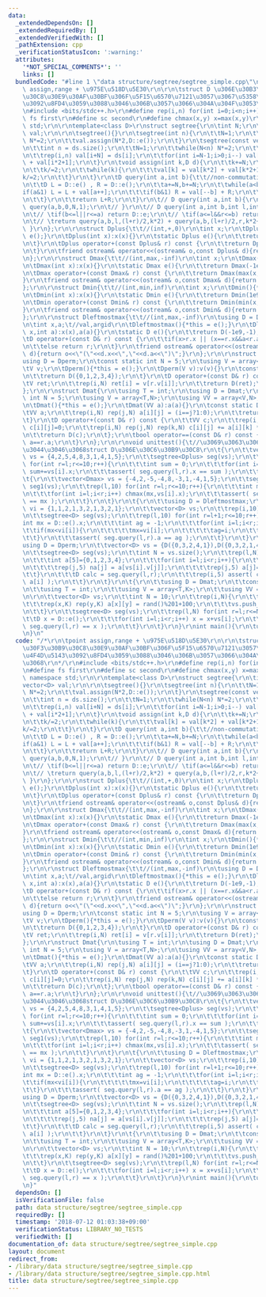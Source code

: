 ```yaml
---
data:
  _extendedDependsOn: []
  _extendedRequiredBy: []
  _extendedVerifiedWith: []
  _pathExtension: cpp
  _verificationStatusIcon: ':warning:'
  attributes:
    '*NOT_SPECIAL_COMMENTS*': ''
    links: []
  bundledCode: "#line 1 \"data structure/segtree/segtree_simple.cpp\"\n/*\r\n\tpoint\
    \ assign,range + \u975E\u518D\u5E30\r\n\r\n\tstruct D \u306E\u30B3\u30F3\u30B9\
    \u30C8\u30E9\u30AF\u30BF\u306F\u5F15\u6570\u7121\u3057\u3067\u5358\u4F4D\u5143\
    \u3092\u8FD4\u3059\u3088\u3046\u306B\u3057\u3066\u304A\u304F\u3053\u3068\r\n*/\r\
    \n#include <bits/stdc++.h>\r\n#define rep(i,n) for(int i=0;i<n;i++)\r\n#define\
    \ fs first\r\n#define sc second\r\n#define chmax(x,y) x=max(x,y)\r\nusing namespace\
    \ std;\r\n\r\ntemplate<class D>\r\nstruct segtree{\r\n\tint N;\r\n\tvector<D>\
    \ val;\r\n\r\n\tsegtree(){}\r\n\tsegtree(int n){\r\n\t\tN=1;\r\n\t\twhile(N<n)\
    \ N*=2;\r\n\t\tval.assign(N*2,D::e());\r\n\t}\r\n\tsegtree(const vector<D>& ds){\r\
    \n\t\tint n = ds.size();\r\n\t\tN=1;\r\n\t\twhile(N<n) N*=2;\r\n\t\tval.assign(N*2,D::e());\r\
    \n\t\trep(i,n) val[i+N] = ds[i];\r\n\t\tfor(int i=N-1;i>0;i--) val[i] = val[i*2]\
    \ + val[i*2+1];\r\n\t}\r\n\tvoid assign(int k,D d){\r\n\t\tk+=N;\r\n\t\tval[k]=d;\r\
    \n\t\tk/=2;\r\n\t\twhile(k){\r\n\t\t\tval[k] = val[k*2] + val[k*2+1];\r\n\t\t\t\
    k/=2;\r\n\t\t}\r\n\t}\r\n\tD query(int a,int b){\t\t//non-commutative & unrecursive\r\
    \n\t\tD L = D::e() , R = D::e();\r\n\t\ta+=N,b+=N;\r\n\t\twhile(a<b){\r\n\t\t\t\
    if(a&1) L = L + val[a++];\r\n\t\t\tif(b&1) R = val[--b] + R;\r\n\t\t\ta/=2,b/=2;\r\
    \n\t\t}\r\n\t\treturn L+R;\r\n\t}\r\n\t// D query(int a,int b){\r\n\t// \treturn\
    \ query(a,b,0,N,1);\r\n\t// }\r\n\t// D query(int a,int b,int l,int r,int k){\r\
    \n\t// \tif(b<=l||r<=a) return D::e;\r\n\t// \tif(a<=l&&r<=b) return val[k];\r\
    \n\t// \treturn query(a,b,l,(l+r)/2,k*2) + query(a,b,(l+r)/2,r,k*2+1);\r\n\t//\
    \ }\r\n};\r\n\r\nstruct Dplus{\t\t//(int,+,0)\r\n\tint x;\r\n\tDplus(){*this =\
    \ e();}\r\n\tDplus(int x):x(x){}\r\n\tstatic Dplus e(){\r\n\t\treturn Dplus(0);\r\
    \n\t}\r\n\tDplus operator+(const Dplus& r) const {\r\n\t\treturn Dplus(x+r.x);\r\
    \n\t}\r\n\tfriend ostream& operator<<(ostream& o,const Dplus& d){return o<<d.x;}\r\
    \n};\r\n\r\nstruct Dmax{\t\t//(int,max,-inf)\r\n\tint x;\r\n\tDmax(){*this = e();}\r\
    \n\tDmax(int x):x(x){}\r\n\tstatic Dmax e(){\r\n\t\treturn Dmax(-1e9);\r\n\t}\r\
    \n\tDmax operator+(const Dmax& r) const {\r\n\t\treturn Dmax(max(x,r.x));\r\n\t\
    }\r\n\tfriend ostream& operator<<(ostream& o,const Dmax& d){return o<<d.x;}\r\n\
    };\r\n\r\nstruct Dmin{\t\t//(int,min,inf)\r\n\tint x;\r\n\tDmin(){*this = e();}\r\
    \n\tDmin(int x):x(x){}\r\n\tstatic Dmin e(){\r\n\t\treturn Dmin(1e9);\r\n\t}\r\
    \n\tDmin operator+(const Dmin& r) const {\r\n\t\treturn Dmin(min(x,r.x));\r\n\t\
    }\r\n\tfriend ostream& operator<<(ostream& o,const Dmin& d){return o<<d.x;}\r\n\
    };\r\n\r\nstruct Dleftmostmax{\t\t//(int,max,-inf)\r\n\tusing D = Dleftmostmax;\r\
    \n\tint x,a;\t//val,argid\r\n\tDleftmostmax(){*this = e();}\r\n\tDleftmostmax(int\
    \ x,int a):x(x),a(a){}\r\n\tstatic D e(){\r\n\t\treturn D(-1e9,-1);\r\n\t}\r\n\
    \tD operator+(const D& r) const {\r\n\t\tif(x>r.x || (x==r.x&&a<r.a)) return *this;\r\
    \n\t\telse return r;\r\n\t}\r\n\tfriend ostream& operator<<(ostream& o,const D&\
    \ d){return o<<\"(\"<<d.x<<\",\"<<d.a<<\")\";}\r\n};\r\n\r\nstruct Dperm{\r\n\t\
    using D = Dperm;\r\n\tconst static int N = 5;\r\n\tusing V = array<int,N>;\r\n\
    \tV v;\r\n\tDperm(){*this = e();}\r\n\tDperm(V v):v(v){}\r\n\tconst static D e(){\r\
    \n\t\treturn D({0,1,2,3,4});\r\n\t}\r\n\tD operator+(const D& r) const {\r\n\t\
    \tV ret;\r\n\t\trep(i,N) ret[i] = v[r.v[i]];\r\n\t\treturn D(ret);\r\n\t};\r\n\
    };\r\n\r\nstruct Dmat{\r\n\tusing T = int;\r\n\tusing D = Dmat;\r\n\tconst static\
    \ int N = 5;\r\n\tusing V = array<T,N>;\r\n\tusing VV = array<V,N>;\r\n\tVV a;\r\
    \n\tDmat(){*this = e();}\r\n\tDmat(VV a):a(a){}\r\n\tconst static D e(){\r\n\t\
    \tVV a;\r\n\t\trep(i,N) rep(j,N) a[i][j] = (i==j?1:0);\r\n\t\treturn D(a);\r\n\
    \t}\r\n\tD operator+(const D& r) const {\r\n\t\tVV c;\r\n\t\trep(i,N) rep(j,N)\
    \ c[i][j]=0;\r\n\t\trep(i,N) rep(j,N) rep(k,N) c[i][j] += a[i][k] * r.a[k][j];\r\
    \n\t\treturn D(c);\r\n\t};\r\n\tbool operator==(const D& r) const {\r\n\t\treturn\
    \ a==r.a;\r\n\t}\r\n};\r\n\r\nvoid unittest(){\t//\u3069\u3063\u3061\u304B\u3068\
    \u3044\u3046\u3068struct D\u306E\u30C6\u30B9\u30C8\r\n\t{\r\n\t\tvector<Dplus>\
    \ vs = {4,2,5,4,8,3,1,4,1,5};\r\n\t\tsegtree<Dplus> seg(vs);\r\n\t\trep(l,10)\
    \ for(int r=l;r<=10;r++){\r\n\t\t\tint sum = 0;\r\n\t\t\tfor(int i=l;i<r;i++)\
    \ sum+=vs[i].x;\r\n\t\t\tassert( seg.query(l,r).x == sum );\r\n\t\t}\r\n\t}\r\n\
    \t{\r\n\t\tvector<Dmax> vs = {-4,2,-5,-4,8,-3,1,-4,1,5};\r\n\t\tsegtree<Dmax>\
    \ seg1(vs);\r\n\t\trep(l,10) for(int r=l;r<=10;r++){\r\n\t\t\tint mx = Dmax::e().x;\r\
    \n\t\t\tfor(int i=l;i<r;i++) chmax(mx,vs[i].x);\r\n\t\t\tassert( seg1.query(l,r).x\
    \ == mx );\r\n\t\t}\r\n\t}\r\n\t{\r\n\t\tusing D = Dleftmostmax;\r\n\t\tvector<int>\
    \ vi = {1,1,2,1,3,2,1,3,2,1};\r\n\t\tvector<D> vs;\r\n\t\trep(i,10) vs.push_back(D(vi[i],i));\r\
    \n\t\tsegtree<D> seg(vs);\r\n\t\trep(l,10) for(int r=l+1;r<=10;r++){\r\n\t\t\t\
    int mx = D::e().x;\r\n\t\t\tint ag = -1;\r\n\t\t\tfor(int i=l;i<r;i++){\r\n\t\t\
    \t\tif(mx<vi[i]){\r\n\t\t\t\t\tmx=vi[i];\r\n\t\t\t\t\tag=i;\r\n\t\t\t\t}\r\n\t\
    \t\t}\r\n\t\t\tassert( seg.query(l,r).a == ag );\r\n\t\t}\r\n\t}\r\n\t{\r\n\t\t\
    using D = Dperm;\r\n\t\tvector<D> vs = {D({0,3,2,4,1}),D({0,3,2,1,4}),D({3,2,0,4,1}),D({0,3,4,2,1}),D({0,3,2,4,1}),D({0,3,1,4,2}),D({4,2,3,0,1}),D({3,2,4,1,0})};\r\
    \n\t\tsegtree<D> seg(vs);\r\n\t\tint N = vs.size();\r\n\t\trep(l,N) for(int r=l;r<=N;r++){\r\
    \n\t\t\tint a[5]={0,1,2,3,4};\r\n\t\t\tfor(int i=l;i<r;i++){\r\n\t\t\t\tint na[5];\r\
    \n\t\t\t\trep(j,5) na[j] = a[vs[i].v[j]];\r\n\t\t\t\trep(j,5) a[j]=na[j];\r\n\t\
    \t\t}\r\n\t\t\tD calc = seg.query(l,r);\r\n\t\t\trep(i,5) assert( calc.v[i] ==\
    \ a[i] );\r\n\t\t}\r\n\t}\r\n\t{\r\n\t\tusing D = Dmat;\r\n\t\tconst int K = Dmat::N;\r\
    \n\t\tusing T = int;\r\n\t\tusing V = array<T,K>;\r\n\t\tusing VV = array<V,K>;\r\
    \n\r\n\t\tvector<D> vs;\r\n\t\tint N = 10;\r\n\t\trep(i,N){\r\n\t\t\tVV a;\r\n\
    \t\t\trep(x,K) rep(y,K) a[x][y] = rand()%201+100;\r\n\t\t\tvs.push_back(D(a));\r\
    \n\t\t}\r\n\t\tsegtree<D> seg(vs);\r\n\t\trep(l,N) for(int r=l;r<=N;r++){\r\n\t\
    \t\tD x = D::e();\r\n\t\t\tfor(int i=l;i<r;i++) x = x+vs[i];\r\n\t\t\tassert(\
    \ seg.query(l,r) == x );\r\n\t\t}\r\n\t}\r\n}\r\nint main(){\r\n\tunittest();\r\
    \n}\n"
  code: "/*\r\n\tpoint assign,range + \u975E\u518D\u5E30\r\n\r\n\tstruct D \u306E\u30B3\
    \u30F3\u30B9\u30C8\u30E9\u30AF\u30BF\u306F\u5F15\u6570\u7121\u3057\u3067\u5358\
    \u4F4D\u5143\u3092\u8FD4\u3059\u3088\u3046\u306B\u3057\u3066\u304A\u304F\u3053\
    \u3068\r\n*/\r\n#include <bits/stdc++.h>\r\n#define rep(i,n) for(int i=0;i<n;i++)\r\
    \n#define fs first\r\n#define sc second\r\n#define chmax(x,y) x=max(x,y)\r\nusing\
    \ namespace std;\r\n\r\ntemplate<class D>\r\nstruct segtree{\r\n\tint N;\r\n\t\
    vector<D> val;\r\n\r\n\tsegtree(){}\r\n\tsegtree(int n){\r\n\t\tN=1;\r\n\t\twhile(N<n)\
    \ N*=2;\r\n\t\tval.assign(N*2,D::e());\r\n\t}\r\n\tsegtree(const vector<D>& ds){\r\
    \n\t\tint n = ds.size();\r\n\t\tN=1;\r\n\t\twhile(N<n) N*=2;\r\n\t\tval.assign(N*2,D::e());\r\
    \n\t\trep(i,n) val[i+N] = ds[i];\r\n\t\tfor(int i=N-1;i>0;i--) val[i] = val[i*2]\
    \ + val[i*2+1];\r\n\t}\r\n\tvoid assign(int k,D d){\r\n\t\tk+=N;\r\n\t\tval[k]=d;\r\
    \n\t\tk/=2;\r\n\t\twhile(k){\r\n\t\t\tval[k] = val[k*2] + val[k*2+1];\r\n\t\t\t\
    k/=2;\r\n\t\t}\r\n\t}\r\n\tD query(int a,int b){\t\t//non-commutative & unrecursive\r\
    \n\t\tD L = D::e() , R = D::e();\r\n\t\ta+=N,b+=N;\r\n\t\twhile(a<b){\r\n\t\t\t\
    if(a&1) L = L + val[a++];\r\n\t\t\tif(b&1) R = val[--b] + R;\r\n\t\t\ta/=2,b/=2;\r\
    \n\t\t}\r\n\t\treturn L+R;\r\n\t}\r\n\t// D query(int a,int b){\r\n\t// \treturn\
    \ query(a,b,0,N,1);\r\n\t// }\r\n\t// D query(int a,int b,int l,int r,int k){\r\
    \n\t// \tif(b<=l||r<=a) return D::e;\r\n\t// \tif(a<=l&&r<=b) return val[k];\r\
    \n\t// \treturn query(a,b,l,(l+r)/2,k*2) + query(a,b,(l+r)/2,r,k*2+1);\r\n\t//\
    \ }\r\n};\r\n\r\nstruct Dplus{\t\t//(int,+,0)\r\n\tint x;\r\n\tDplus(){*this =\
    \ e();}\r\n\tDplus(int x):x(x){}\r\n\tstatic Dplus e(){\r\n\t\treturn Dplus(0);\r\
    \n\t}\r\n\tDplus operator+(const Dplus& r) const {\r\n\t\treturn Dplus(x+r.x);\r\
    \n\t}\r\n\tfriend ostream& operator<<(ostream& o,const Dplus& d){return o<<d.x;}\r\
    \n};\r\n\r\nstruct Dmax{\t\t//(int,max,-inf)\r\n\tint x;\r\n\tDmax(){*this = e();}\r\
    \n\tDmax(int x):x(x){}\r\n\tstatic Dmax e(){\r\n\t\treturn Dmax(-1e9);\r\n\t}\r\
    \n\tDmax operator+(const Dmax& r) const {\r\n\t\treturn Dmax(max(x,r.x));\r\n\t\
    }\r\n\tfriend ostream& operator<<(ostream& o,const Dmax& d){return o<<d.x;}\r\n\
    };\r\n\r\nstruct Dmin{\t\t//(int,min,inf)\r\n\tint x;\r\n\tDmin(){*this = e();}\r\
    \n\tDmin(int x):x(x){}\r\n\tstatic Dmin e(){\r\n\t\treturn Dmin(1e9);\r\n\t}\r\
    \n\tDmin operator+(const Dmin& r) const {\r\n\t\treturn Dmin(min(x,r.x));\r\n\t\
    }\r\n\tfriend ostream& operator<<(ostream& o,const Dmin& d){return o<<d.x;}\r\n\
    };\r\n\r\nstruct Dleftmostmax{\t\t//(int,max,-inf)\r\n\tusing D = Dleftmostmax;\r\
    \n\tint x,a;\t//val,argid\r\n\tDleftmostmax(){*this = e();}\r\n\tDleftmostmax(int\
    \ x,int a):x(x),a(a){}\r\n\tstatic D e(){\r\n\t\treturn D(-1e9,-1);\r\n\t}\r\n\
    \tD operator+(const D& r) const {\r\n\t\tif(x>r.x || (x==r.x&&a<r.a)) return *this;\r\
    \n\t\telse return r;\r\n\t}\r\n\tfriend ostream& operator<<(ostream& o,const D&\
    \ d){return o<<\"(\"<<d.x<<\",\"<<d.a<<\")\";}\r\n};\r\n\r\nstruct Dperm{\r\n\t\
    using D = Dperm;\r\n\tconst static int N = 5;\r\n\tusing V = array<int,N>;\r\n\
    \tV v;\r\n\tDperm(){*this = e();}\r\n\tDperm(V v):v(v){}\r\n\tconst static D e(){\r\
    \n\t\treturn D({0,1,2,3,4});\r\n\t}\r\n\tD operator+(const D& r) const {\r\n\t\
    \tV ret;\r\n\t\trep(i,N) ret[i] = v[r.v[i]];\r\n\t\treturn D(ret);\r\n\t};\r\n\
    };\r\n\r\nstruct Dmat{\r\n\tusing T = int;\r\n\tusing D = Dmat;\r\n\tconst static\
    \ int N = 5;\r\n\tusing V = array<T,N>;\r\n\tusing VV = array<V,N>;\r\n\tVV a;\r\
    \n\tDmat(){*this = e();}\r\n\tDmat(VV a):a(a){}\r\n\tconst static D e(){\r\n\t\
    \tVV a;\r\n\t\trep(i,N) rep(j,N) a[i][j] = (i==j?1:0);\r\n\t\treturn D(a);\r\n\
    \t}\r\n\tD operator+(const D& r) const {\r\n\t\tVV c;\r\n\t\trep(i,N) rep(j,N)\
    \ c[i][j]=0;\r\n\t\trep(i,N) rep(j,N) rep(k,N) c[i][j] += a[i][k] * r.a[k][j];\r\
    \n\t\treturn D(c);\r\n\t};\r\n\tbool operator==(const D& r) const {\r\n\t\treturn\
    \ a==r.a;\r\n\t}\r\n};\r\n\r\nvoid unittest(){\t//\u3069\u3063\u3061\u304B\u3068\
    \u3044\u3046\u3068struct D\u306E\u30C6\u30B9\u30C8\r\n\t{\r\n\t\tvector<Dplus>\
    \ vs = {4,2,5,4,8,3,1,4,1,5};\r\n\t\tsegtree<Dplus> seg(vs);\r\n\t\trep(l,10)\
    \ for(int r=l;r<=10;r++){\r\n\t\t\tint sum = 0;\r\n\t\t\tfor(int i=l;i<r;i++)\
    \ sum+=vs[i].x;\r\n\t\t\tassert( seg.query(l,r).x == sum );\r\n\t\t}\r\n\t}\r\n\
    \t{\r\n\t\tvector<Dmax> vs = {-4,2,-5,-4,8,-3,1,-4,1,5};\r\n\t\tsegtree<Dmax>\
    \ seg1(vs);\r\n\t\trep(l,10) for(int r=l;r<=10;r++){\r\n\t\t\tint mx = Dmax::e().x;\r\
    \n\t\t\tfor(int i=l;i<r;i++) chmax(mx,vs[i].x);\r\n\t\t\tassert( seg1.query(l,r).x\
    \ == mx );\r\n\t\t}\r\n\t}\r\n\t{\r\n\t\tusing D = Dleftmostmax;\r\n\t\tvector<int>\
    \ vi = {1,1,2,1,3,2,1,3,2,1};\r\n\t\tvector<D> vs;\r\n\t\trep(i,10) vs.push_back(D(vi[i],i));\r\
    \n\t\tsegtree<D> seg(vs);\r\n\t\trep(l,10) for(int r=l+1;r<=10;r++){\r\n\t\t\t\
    int mx = D::e().x;\r\n\t\t\tint ag = -1;\r\n\t\t\tfor(int i=l;i<r;i++){\r\n\t\t\
    \t\tif(mx<vi[i]){\r\n\t\t\t\t\tmx=vi[i];\r\n\t\t\t\t\tag=i;\r\n\t\t\t\t}\r\n\t\
    \t\t}\r\n\t\t\tassert( seg.query(l,r).a == ag );\r\n\t\t}\r\n\t}\r\n\t{\r\n\t\t\
    using D = Dperm;\r\n\t\tvector<D> vs = {D({0,3,2,4,1}),D({0,3,2,1,4}),D({3,2,0,4,1}),D({0,3,4,2,1}),D({0,3,2,4,1}),D({0,3,1,4,2}),D({4,2,3,0,1}),D({3,2,4,1,0})};\r\
    \n\t\tsegtree<D> seg(vs);\r\n\t\tint N = vs.size();\r\n\t\trep(l,N) for(int r=l;r<=N;r++){\r\
    \n\t\t\tint a[5]={0,1,2,3,4};\r\n\t\t\tfor(int i=l;i<r;i++){\r\n\t\t\t\tint na[5];\r\
    \n\t\t\t\trep(j,5) na[j] = a[vs[i].v[j]];\r\n\t\t\t\trep(j,5) a[j]=na[j];\r\n\t\
    \t\t}\r\n\t\t\tD calc = seg.query(l,r);\r\n\t\t\trep(i,5) assert( calc.v[i] ==\
    \ a[i] );\r\n\t\t}\r\n\t}\r\n\t{\r\n\t\tusing D = Dmat;\r\n\t\tconst int K = Dmat::N;\r\
    \n\t\tusing T = int;\r\n\t\tusing V = array<T,K>;\r\n\t\tusing VV = array<V,K>;\r\
    \n\r\n\t\tvector<D> vs;\r\n\t\tint N = 10;\r\n\t\trep(i,N){\r\n\t\t\tVV a;\r\n\
    \t\t\trep(x,K) rep(y,K) a[x][y] = rand()%201+100;\r\n\t\t\tvs.push_back(D(a));\r\
    \n\t\t}\r\n\t\tsegtree<D> seg(vs);\r\n\t\trep(l,N) for(int r=l;r<=N;r++){\r\n\t\
    \t\tD x = D::e();\r\n\t\t\tfor(int i=l;i<r;i++) x = x+vs[i];\r\n\t\t\tassert(\
    \ seg.query(l,r) == x );\r\n\t\t}\r\n\t}\r\n}\r\nint main(){\r\n\tunittest();\r\
    \n}"
  dependsOn: []
  isVerificationFile: false
  path: data structure/segtree/segtree_simple.cpp
  requiredBy: []
  timestamp: '2018-07-12 01:03:38+09:00'
  verificationStatus: LIBRARY_NO_TESTS
  verifiedWith: []
documentation_of: data structure/segtree/segtree_simple.cpp
layout: document
redirect_from:
- /library/data structure/segtree/segtree_simple.cpp
- /library/data structure/segtree/segtree_simple.cpp.html
title: data structure/segtree/segtree_simple.cpp
---
```

